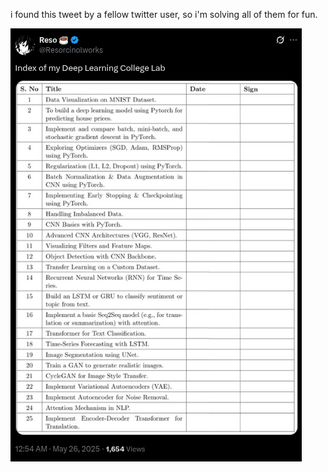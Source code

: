i found this tweet by a fellow twitter user, so i'm solving all of them for fun.

![twt](assets/image.png)
